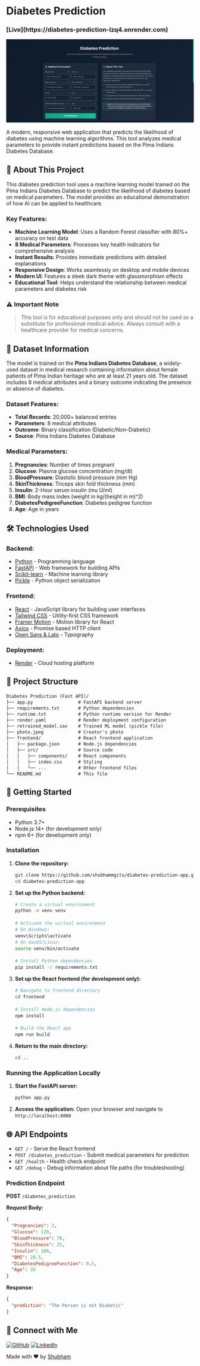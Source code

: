 # Diabetes Prediction 


<h3>[Live](https://diabetes-prediction-lzq4.onrender.com) </h3>
 
![Diabetes Prediction App](./image.png)

A modern, responsive web application that predicts the likelihood of diabetes using machine learning algorithms. This tool analyzes medical parameters to provide instant predictions based on the Pima Indians Diabetes Database.

## 🏥 About This Project

This diabetes prediction tool uses a machine learning model trained on the Pima Indians Diabetes Database to predict the likelihood of diabetes based on medical parameters. The model provides an educational demonstration of how AI can be applied to healthcare.

### Key Features:
- **Machine Learning Model**: Uses a Random Forest classifier with 80%+ accuracy on test data
- **8 Medical Parameters**: Processes key health indicators for comprehensive analysis
- **Instant Results**: Provides immediate predictions with detailed explanations
- **Responsive Design**: Works seamlessly on desktop and mobile devices
- **Modern UI**: Features a sleek dark theme with glassmorphism effects
- **Educational Tool**: Helps understand the relationship between medical parameters and diabetes risk

### ⚠️ Important Note
> This tool is for educational purposes only and should not be used as a substitute for professional medical advice. Always consult with a healthcare provider for medical concerns.

## 🧠 Dataset Information

The model is trained on the **Pima Indians Diabetes Database**, a widely-used dataset in medical research containing information about female patients of Pima Indian heritage who are at least 21 years old. The dataset includes 8 medical attributes and a binary outcome indicating the presence or absence of diabetes.

### Dataset Features:
- **Total Records**: 20,000+ balanced entries
- **Parameters**: 8 medical attributes
- **Outcome**: Binary classification (Diabetic/Non-Diabetic)
- **Source**: Pima Indians Diabetes Database

### Medical Parameters:
1. **Pregnancies**: Number of times pregnant
2. **Glucose**: Plasma glucose concentration (mg/dl)
3. **BloodPressure**: Diastolic blood pressure (mm Hg)
4. **SkinThickness**: Triceps skin fold thickness (mm)
5. **Insulin**: 2-Hour serum insulin (mu U/ml)
6. **BMI**: Body mass index (weight in kg/(height in m)^2)
7. **DiabetesPedigreeFunction**: Diabetes pedigree function
8. **Age**: Age in years

## 🛠️ Technologies Used

### Backend:
- [Python](https://www.python.org/) - Programming language
- [FastAPI](https://fastapi.tiangolo.com/) - Web framework for building APIs
- [Scikit-learn](https://scikit-learn.org/) - Machine learning library
- [Pickle](https://docs.python.org/3/library/pickle.html) - Python object serialization

### Frontend:
- [React](https://reactjs.org/) - JavaScript library for building user interfaces
- [Tailwind CSS](https://tailwindcss.com/) - Utility-first CSS framework
- [Framer Motion](https://www.framer.com/motion/) - Motion library for React
- [Axios](https://axios-http.com/) - Promise based HTTP client
- [Open Sans & Lato](https://fonts.google.com/) - Typography

### Deployment:
- [Render](https://render.com/) - Cloud hosting platform

## 📁 Project Structure

```
Diabetes Prediction (Fast API)/
├── app.py                 # FastAPI backend server
├── requirements.txt       # Python dependencies
├── runtime.txt            # Python runtime version for Render
├── render.yaml            # Render deployment configuration
├── retrained_model.sav    # Trained ML model (pickle file)
├── photo.jpeg             # Creator's photo
├── frontend/              # React frontend application
│   ├── package.json       # Node.js dependencies
│   ├── src/               # Source code
│   │   ├── components/    # React components
│   │   ├── index.css      # Styling
│   │   └── ...            # Other frontend files
└── README.md              # This file
```

## 🚀 Getting Started

### Prerequisites

- Python 3.7+
- Node.js 14+ (for development only)
- npm 6+ (for development only)

### Installation

1. **Clone the repository:**
   ```bash
   git clone https://github.com/shubhammgits/diabetes-prediction-app.git
   cd diabetes-prediction-app
   ```

2. **Set up the Python backend:**
   ```bash
   # Create a virtual environment
   python -m venv venv
   
   # Activate the virtual environment
   # On Windows:
   venv\Scripts\activate
   # On macOS/Linux:
   source venv/bin/activate
   
   # Install Python dependencies
   pip install -r requirements.txt
   ```

3. **Set up the React frontend (for development only):**
   ```bash
   # Navigate to frontend directory
   cd frontend
   
   # Install Node.js dependencies
   npm install
   
   # Build the React app
   npm run build
   ```

4. **Return to the main directory:**
   ```bash
   cd ..
   ```

### Running the Application Locally

1. **Start the FastAPI server:**
   ```bash
   python app.py
   ```

2. **Access the application:**
   Open your browser and navigate to `http://localhost:8000`

## 🌐 API Endpoints

- `GET /` - Serve the React frontend
- `POST /diabetes_prediction` - Submit medical parameters for prediction
- `GET /health` - Health check endpoint
- `GET /debug` - Debug information about file paths (for troubleshooting)

### Prediction Endpoint

**POST** `/diabetes_prediction`

**Request Body:**
```json
{
  "Pregnancies": 2,
  "Glucose": 120,
  "BloodPressure": 70,
  "SkinThickness": 25,
  "Insulin": 100,
  "BMI": 28.5,
  "DiabetesPedigreeFunction": 0.5,
  "Age": 35
}
```

**Response:**
```json
{
  "prediction": "The Person is not Diabetic"
}
```

## 🤝 Connect with Me

[![GitHub](https://img.shields.io/badge/GitHub-100000?style=for-the-badge&logo=github&logoColor=white)](https://github.com/shubhammgits)
[![LinkedIn](https://img.shields.io/badge/LinkedIn-0077B5?style=for-the-badge&logo=linkedin&logoColor=white)](https://www.linkedin.com/in/shhshubham/)

Made with ❤️ by [Shubham](https://github.com/shubhammgits)